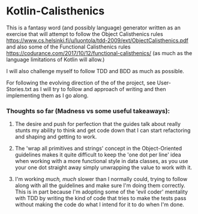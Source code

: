 # Kotlin-Calisthenics

This is a fantasy word (and possibly language) generator written as an exercise that will attempt to follow
the Object Calisthenics rules https://www.cs.helsinki.fi/u/luontola/tdd-2009/ext/ObjectCalisthenics.pdf
and also some of the Functional Calisthenics rules https://codurance.com/2017/10/12/functional-calisthenics/ 
(as much as the language limitations of Kotlin will allow.)

I will also challenge myself to follow TDD and BDD as much as possible.

For following the evolving direction of the of the project, see User-Stories.txt as I will try to follow and approach
of writing and then implementing them as I go along.

### Thoughts so far (Madness vs some useful takeaways):

1. The desire and push for perfection that the guides talk about really stunts my ability to think and get code down
that I can start refactoring and shaping and getting to work.

2. The 'wrap all primitives and strings' concept in the Object-Oriented guidelines makes it quite difficult to keep the
 'one dot per line' idea when working with a more functional style in data classes, as you use your one dot straight
  away simply unwrapping the value to work with it.

3. I'm working _much, much_ slower than I normally could, trying to follow along with all the guidelines and make sure I'm doing
 them correctly. This is in part because I'm adopting some of the 'evil coder' mentality with TDD by writing the kind of
  code that tries to make the tests pass without making the code do what I intend for it to do when I'm done.